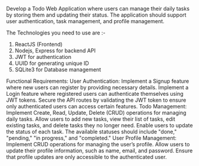 
Develop a Todo Web Application where users can manage their daily tasks by storing them and updating their status. The application should support user authentication, task management, and profile management.

The Technologies you need to use are :-
1. ReactJS (Frontend)
2. Nodejs, Express for backend API
3. JWT for authentication
4. UUID for generating unique ID
5. SQLite3 for Database management

Functional Requirements:
User Authentication:
Implement a Signup feature where new users can register by providing necessary details.
Implement a Login feature where registered users can authenticate themselves using JWT tokens.
Secure the API routes by validating the JWT token to ensure only authenticated users can access certain features.
Todo Management:
Implement Create, Read, Update, Delete (CRUD) operations for managing daily tasks.
Allow users to add new tasks, view their list of tasks, edit existing tasks, and delete tasks they no longer need.
Enable users to update the status of each task. The available statuses should include "done," "pending," "in progress," and "completed."
User Profile Management:
Implement CRUD operations for managing the user’s profile.
Allow users to update their profile information, such as name, email, and password.
Ensure that profile updates are only accessible to the authenticated user.
